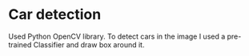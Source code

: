 # Car detection

Used Python OpenCV library.
To detect cars in the image I used a pre-trained Classifier and draw box around it.
